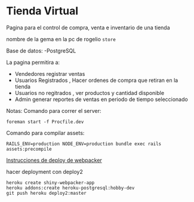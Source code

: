 # Tienda Virtual

Pagina para el control de compra, venta e inventario de una tienda

nombre de la gema en la pc de rogelio ```store```

Base de datos:
  -PostgreSQL

La pagina permitira a:
  - Vendedores registrar ventas
  - Usuarios Registrados , Hacer ordenes de compra que retiran en la tienda
  - Usuarios no regitrados , ver productos y cantidad disponible
  - Admin generar reportes de ventas en periodo de tiempo seleccionado


Notas:
Comando para correr el server:
```
foreman start -f Procfile.dev 
```

Comando para compilar assets:
```
RAILS_ENV=production NODE_ENV=production bundle exec rails assets:precompile
```

[Instrucciones de deploy de webpacker](https://github.com/rails/webpacker/blob/master/docs/deployment.md)

hacer deployment con deploy2 
```
heroku create shiny-webpacker-app
heroku addons:create heroku-postgresql:hobby-dev
git push heroku deploy2:master
```